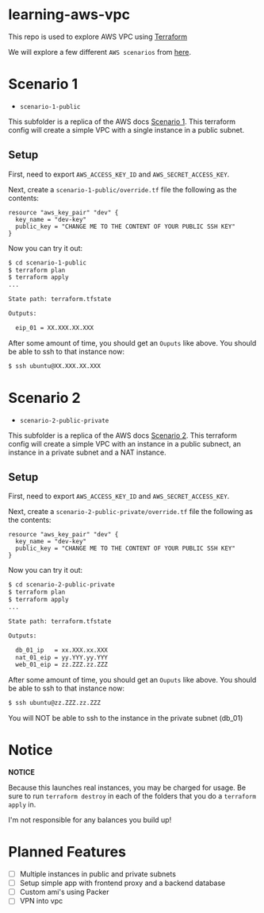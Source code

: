 learning-aws-vpc
================

This repo is used to explore AWS VPC using [Terraform](https://www.terraform.io/)

We will explore a few different `AWS scenarios` from
[here](http://docs.aws.amazon.com/AmazonVPC/latest/UserGuide/VPC_Scenarios.html).

Scenario 1
==========

* `scenario-1-public`

This subfolder is a replica of the AWS docs [Scenario 1](http://docs.aws.amazon.com/AmazonVPC/latest/UserGuide/VPC_Scenario1.html).
This terraform config will create a simple VPC with a single instance in a public subnet.

Setup
-----

First, need to export `AWS_ACCESS_KEY_ID` and `AWS_SECRET_ACCESS_KEY`.

Next, create a `scenario-1-public/override.tf` file the following as the contents:

```
resource "aws_key_pair" "dev" {
  key_name = "dev-key"
  public_key = "CHANGE ME TO THE CONTENT OF YOUR PUBLIC SSH KEY"
}
```

Now you can try it out:

```bash
$ cd scenario-1-public
$ terraform plan
$ terraform apply
...

State path: terraform.tfstate

Outputs:

  eip_01 = XX.XXX.XX.XXX
```

After some amount of time, you should get an `Ouputs` like above. You should be able
to ssh to that instance now:

```bash
$ ssh ubuntu@XX.XXX.XX.XXX
```

Scenario 2
==========

* `scenario-2-public-private`

This subfolder is a replica of the AWS docs [Scenario 2](http://docs.aws.amazon.com/AmazonVPC/latest/UserGuide/VPC_Scenario2.html).
This terraform config will create a simple VPC with an instance in a public subnect, an
instance in a private subnet and a NAT instance.

Setup
-----

First, need to export `AWS_ACCESS_KEY_ID` and `AWS_SECRET_ACCESS_KEY`.

Next, create a `scenario-2-public-private/override.tf` file the following as the contents:

```
resource "aws_key_pair" "dev" {
  key_name = "dev-key"
  public_key = "CHANGE ME TO THE CONTENT OF YOUR PUBLIC SSH KEY"
}
```

Now you can try it out:

```bash
$ cd scenario-2-public-private
$ terraform plan
$ terraform apply
...

State path: terraform.tfstate

Outputs:

  db_01_ip   = xx.XXX.xx.XXX
  nat_01_eip = yy.YYY.yy.YYY
  web_01_eip = zz.ZZZ.zz.ZZZ
```

After some amount of time, you should get an `Ouputs` like above. You should be able
to ssh to that instance now:

```bash
$ ssh ubuntu@zz.ZZZ.zz.ZZZ
```

You will NOT be able to ssh to the instance in the private subnet (db_01)

Notice
======

**NOTICE**

Because this launches real instances, you may be charged for usage. Be sure to
run `terraform destroy` in each of the folders that you do a `terraform apply` in.

I'm not responsible for any balances you build up!

Planned Features
================

 - [ ] Multiple instances in public and private subnets
 - [ ] Setup simple app with frontend proxy and a backend database
 - [ ] Custom ami's using Packer
 - [ ] VPN into vpc
